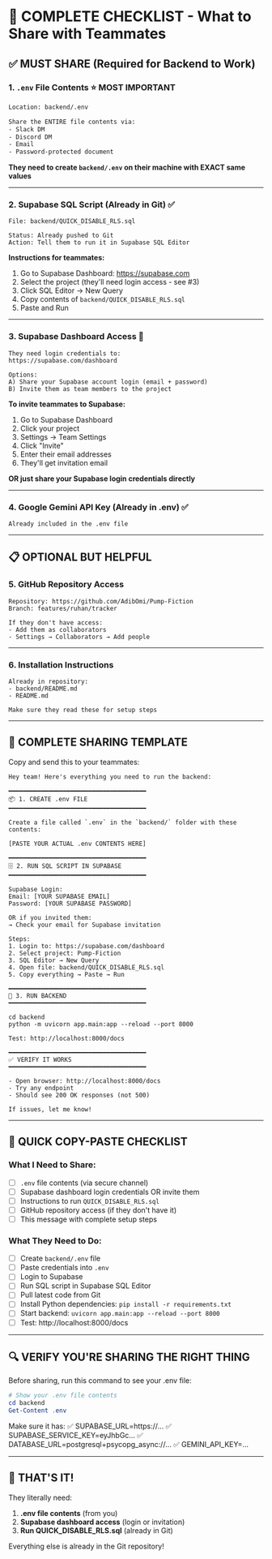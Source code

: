 # 🎯 COMPLETE CHECKLIST - What to Share with Teammates

## ✅ MUST SHARE (Required for Backend to Work)

### 1. `.env` File Contents ⭐ **MOST IMPORTANT**
```bash
Location: backend/.env

Share the ENTIRE file contents via:
- Slack DM
- Discord DM
- Email
- Password-protected document
```

**They need to create `backend/.env` on their machine with EXACT same values**

---

### 2. Supabase SQL Script (Already in Git) ✅
```
File: backend/QUICK_DISABLE_RLS.sql

Status: Already pushed to Git
Action: Tell them to run it in Supabase SQL Editor
```

**Instructions for teammates:**
1. Go to Supabase Dashboard: https://supabase.com
2. Select the project (they'll need login access - see #3)
3. Click SQL Editor → New Query
4. Copy contents of `backend/QUICK_DISABLE_RLS.sql`
5. Paste and Run

---

### 3. Supabase Dashboard Access 🔐
```
They need login credentials to:
https://supabase.com/dashboard

Options:
A) Share your Supabase account login (email + password)
B) Invite them as team members to the project
```

**To invite teammates to Supabase:**
1. Go to Supabase Dashboard
2. Click your project
3. Settings → Team Settings
4. Click "Invite"
5. Enter their email addresses
6. They'll get invitation email

**OR just share your Supabase login credentials directly**

---

### 4. Google Gemini API Key (Already in .env) ✅
```
Already included in the .env file
```

---

## 📋 OPTIONAL BUT HELPFUL

### 5. GitHub Repository Access
```
Repository: https://github.com/AdibOmi/Pump-Fiction
Branch: features/ruhan/tracker

If they don't have access:
- Add them as collaborators
- Settings → Collaborators → Add people
```

---

### 6. Installation Instructions
```
Already in repository:
- backend/README.md
- README.md

Make sure they read these for setup steps
```

---

## 🚀 COMPLETE SHARING TEMPLATE

Copy and send this to your teammates:

```
Hey team! Here's everything you need to run the backend:

━━━━━━━━━━━━━━━━━━━━━━━━━━━━━━━━━━━━━━
📦 1. CREATE .env FILE
━━━━━━━━━━━━━━━━━━━━━━━━━━━━━━━━━━━━━━

Create a file called `.env` in the `backend/` folder with these contents:

[PASTE YOUR ACTUAL .env CONTENTS HERE]

━━━━━━━━━━━━━━━━━━━━━━━━━━━━━━━━━━━━━━
🗄️ 2. RUN SQL SCRIPT IN SUPABASE
━━━━━━━━━━━━━━━━━━━━━━━━━━━━━━━━━━━━━━

Supabase Login:
Email: [YOUR SUPABASE EMAIL]
Password: [YOUR SUPABASE PASSWORD]

OR if you invited them:
→ Check your email for Supabase invitation

Steps:
1. Login to: https://supabase.com/dashboard
2. Select project: Pump-Fiction
3. SQL Editor → New Query
4. Open file: backend/QUICK_DISABLE_RLS.sql
5. Copy everything → Paste → Run

━━━━━━━━━━━━━━━━━━━━━━━━━━━━━━━━━━━━━━
🚀 3. RUN BACKEND
━━━━━━━━━━━━━━━━━━━━━━━━━━━━━━━━━━━━━━

cd backend
python -m uvicorn app.main:app --reload --port 8000

Test: http://localhost:8000/docs

━━━━━━━━━━━━━━━━━━━━━━━━━━━━━━━━━━━━━━
✅ VERIFY IT WORKS
━━━━━━━━━━━━━━━━━━━━━━━━━━━━━━━━━━━━━━

- Open browser: http://localhost:8000/docs
- Try any endpoint
- Should see 200 OK responses (not 500)

If issues, let me know!
```

---

## 📝 QUICK COPY-PASTE CHECKLIST

### What I Need to Share:
- [ ] `.env` file contents (via secure channel)
- [ ] Supabase dashboard login credentials OR invite them
- [ ] Instructions to run `QUICK_DISABLE_RLS.sql`
- [ ] GitHub repository access (if they don't have it)
- [ ] This message with complete setup steps

### What They Need to Do:
- [ ] Create `backend/.env` file
- [ ] Paste credentials into `.env`
- [ ] Login to Supabase
- [ ] Run SQL script in Supabase SQL Editor
- [ ] Pull latest code from Git
- [ ] Install Python dependencies: `pip install -r requirements.txt`
- [ ] Start backend: `uvicorn app.main:app --reload --port 8000`
- [ ] Test: http://localhost:8000/docs

---

## 🔍 VERIFY YOU'RE SHARING THE RIGHT THING

Before sharing, run this command to see your .env file:

```powershell
# Show your .env file contents
cd backend
Get-Content .env
```

Make sure it has:
✅ SUPABASE_URL=https://...
✅ SUPABASE_SERVICE_KEY=eyJhbGc...
✅ DATABASE_URL=postgresql+psycopg_async://...
✅ GEMINI_API_KEY=...

---

## 🎯 THAT'S IT!

They literally need:
1. **.env file contents** (from you)
2. **Supabase dashboard access** (login or invitation)
3. **Run QUICK_DISABLE_RLS.sql** (already in Git)

Everything else is already in the Git repository!
